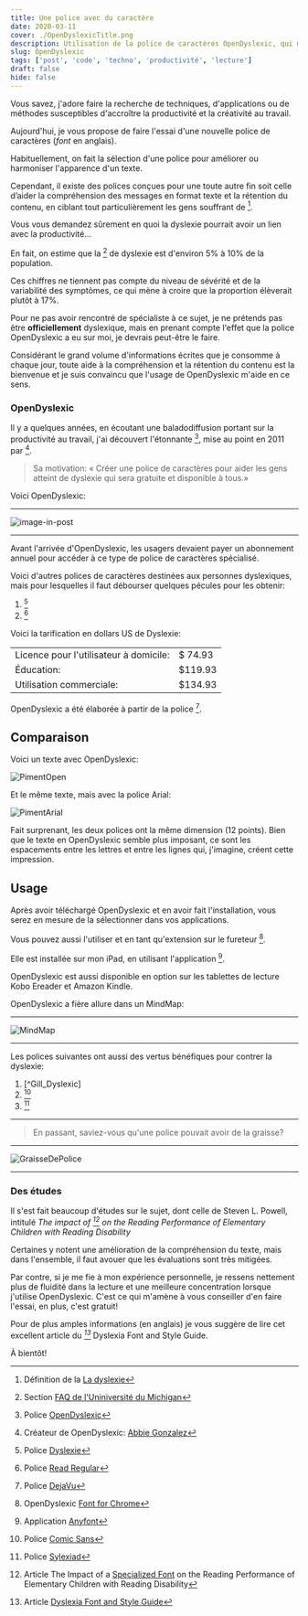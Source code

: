 ```yaml
---
title: Une police avec du caractère
date: 2020-03-11
cover: ./OpenDyslexicTitle.png
description: Utilisation de la police de caractères OpenDyslexic, qui m'est très utile dans la lecture de documents, courriels
slug: OpenDyslexic
tags: ['post', 'code', 'techno', 'productivité', 'lecture']
draft: false
hide: false
---
```


Vous savez, j'adore faire la recherche de techniques, d'applications ou de méthodes susceptibles d'accroître la productivité et la créativité au travail.

Aujourd'hui, je vous propose de faire l'essai d'une nouvelle police de caractères (*font* en anglais).

Habituellement, on fait la sélection d'une police pour améliorer ou harmoniser l'apparence d'un texte.

Cependant, il existe des polices conçues pour une toute autre fin soit celle d’aider la compréhension des messages en format texte et la rétention du contenu, en ciblant tout particulièrement les gens souffrant de [^la_dyslexie].

Vous vous demandez sûrement en quoi la dyslexie pourrait avoir un lien avec la productivité...

En fait, on estime que la [^proportion_des_personnes_atteintes] de dyslexie est d'environ 5% à 10% de la population.

Ces chiffres ne tiennent pas compte du niveau de sévérité et de la variabilité des symptômes, ce qui mène à croire que la proportion élèverait plutôt à 17%.

Pour ne pas avoir rencontré de spécialiste à ce sujet, je ne prétends pas être **officiellement** dyslexique, mais en prenant compte l'effet que la police OpenDyslexic a eu sur moi, je devrais peut-être le faire.

Considérant le grand volume d'informations écrites que je consomme à chaque jour, toute aide à la compréhension et la rétention du contenu est la bienvenue et je suis convaincu que l'usage de OpenDyslexic m'aide en ce sens. 

### OpenDyslexic

Il y a quelques années, en écoutant une baladodiffusion portant sur la productivité au travail, j'ai découvert l'étonnante [^OpenDyslexic], mise au point en 2011 par [^Abbie_Gonzalez].

> Sa motivation: « Créer une police de caractères pour aider les gens atteint de dyslexie qui sera gratuite et disponible à tous.»

Voici OpenDyslexic:

---

![image-in-post](./opendyslexic.png)

---

Avant l'arrivée d'OpenDyslexic, les usagers devaient payer un abonnement annuel pour accéder à ce type de police de caractères spécialisé.

Voici d'autres polices de caractères destinées aux personnes dyslexiques, mais pour lesquelles il faut débourser quelques pécules pour les obtenir:

1. [^Dyslexie] 
2. [^Read_Regular]

Voici la tarification en dollars US de Dyslexie:

|                                        |          |
| -------------------------------------- | -------- |
| Licence pour l'utilisateur à domicile: | \$ 74.93 |
| Éducation:                             | \$119.93 |
| Utilisation commerciale:               | \$134.93 |


OpenDyslexic a été élaborée à partir de la police [^DejaVu].

## Comparaison

Voici un texte avec OpenDyslexic:

![PimentOpen](./pimentOpen.png)

Et le même texte, mais avec la police Arial:

![PimentArial](./pimentArial.png)

Fait surprenant, les deux polices ont la même dimension (12 points).  Bien que le texte en OpenDyslexic semble plus imposant, ce sont les espacements entre les lettres et entre les lignes qui, j'imagine, créent cette impression.

## Usage

Après avoir téléchargé OpenDyslexic et en avoir fait l'installation, vous serez en mesure de la sélectionner dans vos applications.

Vous pouvez aussi l'utiliser et en tant qu'extension sur le fureteur [^Chrome].

Elle est installée sur mon iPad, en utilisant l'application [^Anyfont].

OpenDyslexic est aussi disponible en option sur les tablettes de lecture Kobo Ereader et Amazon Kindle.

OpenDyslexic a fière allure dans un MindMap:

---

![MindMap](./MindMap.jpg)

---

Les polices suivantes ont aussi des vertus bénéfiques pour contrer la dyslexie:

1. [^Gill_Dyslexic]
1. [^Comic_Sans]
2. [^Sylexiad]

---

> En passant, saviez-vous qu'une police pouvait avoir de la graisse?

---

![GraisseDePolice](./GraisseDePolice.png)

---

### Des études

Il s'est fait beaucoup d'études sur le sujet, dont celle de Steven L. Powell, intitulé *The impact of [^Specialized_Font] on the Reading Performance of Elementary Children with Reading Disability*

Certaines y notent une amélioration de la compréhension du texte, mais dans l'ensemble, il faut avouer que les évaluations sont très mitigées.

Par contre, si je me fie à mon expérience personnelle, je ressens nettement plus de fluidité dans la lecture et une meilleure concentration lorsque j'utilise OpenDyslexic. C'est ce qui m'amène à vous conseiller d'en faire l'essai, en plus, c'est gratuit!

Pour de plus amples informations (en anglais) je vous suggère de lire cet excellent article du *[^The_Reading_Well]* Dyslexia Font and Style Guide.

À bientôt!




[^la_dyslexie]: Définition de la [La dyslexie](https://psychologie.savoir.fr/dislexie/)
[^proportion_des_personnes_atteintes]: Section [FAQ de l'Uniniversité du Michigan](http://dyslexiahelp.umich.edu/answers/faq)
[^OpenDyslexic]:  Police [OpenDyslexic](https://gumroad.com/l/OpenDyslexic)
[^Abbie_Gonzalez]:  Créateur de OpenDyslexic: [Abbie Gonzalez](https://gumroad.com/antijingoist)
[^DejaVu]: Police [DejaVu](https://en.wikipedia.org/wiki/DejaVu_fonts)
[^Anyfont]: Application [Anyfont](https://apps.apple.com/us/app/anyfont/id821560738)
[^Chrome]: OpenDyslexic [Font for Chrome](https://chrome.google.com/webstore/detail/OpenDyslexic-font-for-chr/cdnapgfjopgaggbmfgbiinmmbdcglnam?hl=en)
[^Dyslexie]: Police [Dyslexie](https://www.dyslexiefont.com/)
[^Read_Regular]: Police [Read Regular](http://www.readregular.com/)  
[^Gill Dyslexic]: Police [Gill Dyslexic](https://florencealbright.wordpress.com/tag/gill-dyslexic/)
[^Comic_Sans]: Police [Comic Sans](https://www.fonts.com/font/microsoft-corporation/comic-sans/regular)
[^Sylexiad]: Police [Sylexiad](https://www.sylexiad.com/)
[^Specialized_Font]: Article The Impact of a [Specialized Font]((https://link.springer.com/article/10.1007/s40688-019-00225-4)) on the Reading Performance of Elementary Children with Reading Disability
[^The_Reading_Well]: Article [Dyslexia Font and Style Guide](https://www.dyslexia-reading-well.com/dyslexia-font.html)
